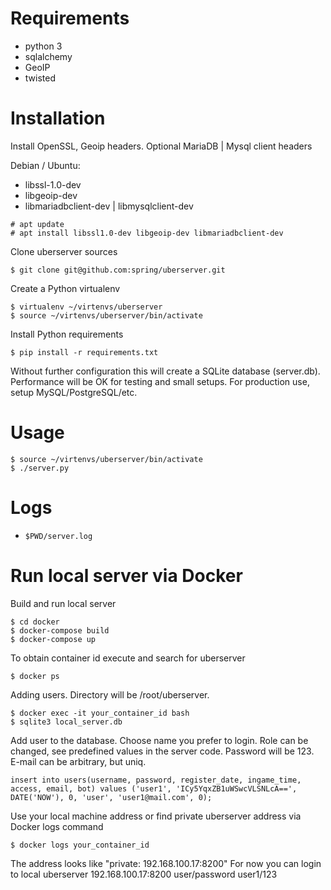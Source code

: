 # Requirements
- python 3
- sqlalchemy
- GeoIP
- twisted

# Installation

Install OpenSSL, Geoip headers. Optional MariaDB | Mysql client headers

Debian / Ubuntu:

- libssl-1.0-dev
- libgeoip-dev
- libmariadbclient-dev | libmysqlclient-dev

```
# apt update
# apt install libssl1.0-dev libgeoip-dev libmariadbclient-dev
```


Clone uberserver sources


```
$ git clone git@github.com:spring/uberserver.git
```

Create a Python virtualenv

```
$ virtualenv ~/virtenvs/uberserver
$ source ~/virtenvs/uberserver/bin/activate
```

Install Python requirements

```
$ pip install -r requirements.txt
```

Without further configuration this will create a SQLite database (server.db).
Performance will be OK for testing and small setups. For production use,
setup MySQL/PostgreSQL/etc.

# Usage
```
$ source ~/virtenvs/uberserver/bin/activate
$ ./server.py
```

# Logs
- `$PWD/server.log`

# Run local server via Docker
Build and run local server
```
$ cd docker
$ docker-compose build
$ docker-compose up
```
To obtain container id execute and search for uberserver
```
$ docker ps
```
Adding users. Directory will be /root/uberserver.
```
$ docker exec -it your_container_id bash
$ sqlite3 local_server.db
```
Add user to the database. Choose name you prefer to login. Role can be changed, see predefined values in the server code. Password will be 123. E-mail can be arbitrary, but uniq.
```
insert into users(username, password, register_date, ingame_time, access, email, bot) values ('user1', 'ICy5YqxZB1uWSwcVLSNLcA==', DATE('NOW'), 0, 'user', 'user1@mail.com', 0);
```
Use your local machine address or find private uberserver address via Docker logs command
```
$ docker logs your_container_id
```
The address looks like "private: 192.168.100.17:8200"
For now you can login to local uberserver 192.168.100.17:8200 user/password user1/123
